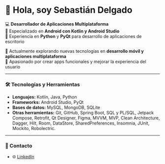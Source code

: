 # 👋 Hola, soy Sebastián Delgado

💻 **Desarrollador de Aplicaciones Multiplataforma**  
📱 Especializado en **Android con Kotlin y Android Studio**  
🐍 Experiencia en **Python** y **PyQt** para desarrollo de aplicaciones de escritorio  

🌱 Actualmente explorando nuevas tecnologías en **desarrollo móvil y aplicaciones multiplataforma**  
🚀 Apasionado por crear apps funcionales y mejorar la experiencia del usuario  

---

### 🛠 Tecnologías y Herramientas
- **Lenguajes:** Kotlin, Java, Python  
- **Frameworks:** Android Studio, PyQt
- **Bases de datos:** MySQL, MongoDB, SQLite
- **Otras herramientas:** Git, GitHub, Spring Boot, SQL y PL/SQL, Jetpack Compose, Retrofit, Qt Designer, Figma, MVVM, MVP, Clean Architecture, Dagger, Hilt, Room, DataStore, SharedPreferences, Insomnia, JUnit, Mockito, Robolectric.

---

### 🔗 Contacto
- 🌐 [LinkedIn](www.linkedin.com/in/sebastian-delgado-álvarez-b151a2157)  



